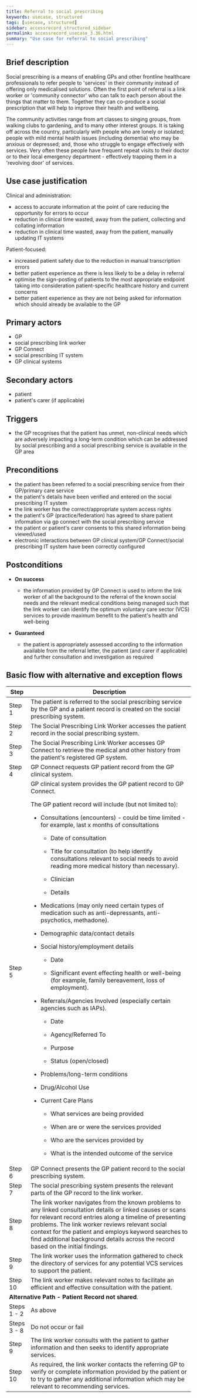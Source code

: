 ```yaml
---
title: Referral to social prescribing
keywords: usecase, structured
tags: [usecase, structured] 
sidebar: accessrecord_structured_sidebar
permalink: accessrecord_usecase_3.36.html
summary: "Use case for referral to social prescribing"
---
```


## Brief description

Social prescribing is a means of enabling GPs and other frontline healthcare professionals to refer people to 'services' in their community instead of offering only medicalised solutions. Often the first point of referral is a link worker or 'community connector' who can talk to each person about the things that matter to them. Together they can co-produce a social prescription that will help to improve their health and wellbeing.

The community activities range from art classes to singing groups, from walking clubs to gardening, and to many other interest groups. It is taking off across the country, particularly with people who are lonely or isolated; people with mild mental health issues (including dementia) who may be anxious or depressed; and, those who struggle to engage effectively with services. Very often these people have frequent repeat visits to their doctor or to their local emergency department - effectively trapping them in a 'revolving door' of services.

## Use case justification

Clinical and administration:

  - access to accurate information at the point of care reducing the opportunity for errors to occur
  - reduction in clinical time wasted, away from the patient, collecting and collating information
  - reduction in clinical time wasted, away from the patient, manually updating IT systems

Patient-focused:

  - increased patient safety due to the reduction in manual transcription errors
  - better patient experience as there is less likely to be a delay in referral
  - optimise the sign-posting of patients to the most appropriate endpoint taking into consideration patient-specific healthcare history and current concerns
  - better patient experience as they are not being asked for information which should already be available to the GP

## Primary actors

  - GP
  - social prescribing link worker
  - GP Connect
  - social prescribing IT system
  - GP clinical systems

## Secondary actors

  - patient
  - patient's carer (if applicable)

## Triggers

  - the GP recognises that the patient has unmet, non-clinical needs which are adversely impacting a long-term condition which can be addressed by social prescribing and a social prescribing service is available in the GP area

## Preconditions

  - the patient has been referred to a social prescribing service from their GP/primary care service
  - the patient's details have been verified and entered on the social prescribing IT system
  - the link worker has the correct/appropriate system access rights
  - the patient's GP (practice/federation) has agreed to share patient information via gp connect with the social prescribing service
  - the patient or patient's carer consents to this shared information being viewed/used
  - electronic interactions between GP clinical system/GP Connect/social prescribing IT system have been correctly configured

## Postconditions

  - **On success**
    
      - the information provided by GP Connect is used to inform the link worker of all the background to the referral of the known social needs and the relevant medical conditions being managed such that the link worker can identify the optimum voluntary care sector (VCS) services to provide maximum benefit to the patient's health and well-being

  - **Guaranteed**
    
      - the patient is appropriately assessed according to the information available from the referral letter, the patient (and carer if applicable) and further consultation and investigation as required

## Basic flow with alternative and exception flows

<table>
<thead>
<tr class="header">
<th width="10%"><strong>Step</strong></th>
<th><strong>Description</strong></th>
</tr>
</thead>
<tbody>
<tr class="odd">
<td>Step 1</td>
<td>The patient is referred to the social prescribing service by the GP and a patient record is created on the social prescribing system.</td>
</tr>
<tr class="even">
<td>Step 2</td>
<td>The Social Prescribing Link Worker accesses the patient record in the social prescribing system.</td>
</tr>
<tr class="odd">
<td>Step 3</td>
<td>The Social Prescribing Link Worker accesses GP Connect to retrieve the medical and other history from the patient's registered GP system.</td>
</tr>
<tr class="even">
<td>Step 4</td>
<td>GP Connect requests GP patient record from the GP clinical system.</td>
</tr>
<tr class="odd">
<td>Step 5</td>
<td>GP clinical system provides the GP patient record to GP Connect.
<p>The GP patient record will include (but not limited to):</p>
<ul>
<li><p>Consultations (encounters) - could be time limited - for example, last x months of consultations</p>
<ul>
<li><p>Date of consultation</p></li>
<li><p>Title for consultation (to help identify consultations relevant to social needs to avoid reading more medical history than necessary).</p></li>
<li><p>Clinician</p></li>
<li><p>Details</p></li>
</ul></li>
<li><p>Medications (may only need certain types of medication such as anti-depressants, anti-psychotics, methadone).</p></li>
<li><p>Demographic data/contact details</p></li>
<li><p>Social history/employment details</p>
<ul>
<li><p>Date</p></li>
<li><p>Significant event effecting health or well-being (for example, family bereavement, loss of employment).</p></li>
</ul></li>
<li><p>Referrals/Agencies Involved (especially certain agencies such as IAPs).</p>
<ul>
<li><p>Date</p></li>
<li><p>Agency/Referred To</p></li>
<li><p>Purpose</p></li>
<li><p>Status (open/closed)</p></li>
</ul></li>
<li><p>Problems/long-term conditions</p></li>
<li><p>Drug/Alcohol Use</p></li>
<li><p>Current Care Plans</p>
<ul>
<li><p>What services are being provided</p></li>
<li><p>When are or were the services provided</p></li>
<li><p>Who are the services provided by</p></li>
<li><p>What is the intended outcome of the service</p></li>
</ul></li>
</ul></td>
</tr>
<tr class="even">
<td>Step 6</td>
<td>GP Connect presents the GP patient record to the social prescribing system.</td>
</tr>
<tr class="odd">
<td>Step 7</td>
<td>The social prescribing system presents the relevant parts of the GP record to the link worker.</td>
</tr>
<tr class="even">
<td>Step 8</td>
<td>The link worker navigates from the known problems to any linked consultation details or linked causes or scans for relevant record entries along a timeline of presenting problems. The link worker reviews relevant social context for the patient and employs keyword searches to find additional background details across the record based on the initial findings.</td>
</tr>
<tr class="odd">
<td>Step 9</td>
<td>The link worker uses the information gathered to check the directory of services for any potential VCS services to support the patient.</td>
</tr>
<tr class="even">
<td>Step 10</td>
<td>The link worker makes relevant notes to facilitate an efficient and effective consultation with the patient.</td>
</tr>
<tr class="odd">
<td colspan="2"><strong>Alternative Path - Patient Record not shared</strong>.</td>
</tr>
<tr class="even">
<td>Steps 1 - 2</td>
<td>As above</td>
</tr>
<tr class="odd">
<td>Steps 3 - 8</td>
<td>Do not occur or fail</td>
</tr>
<tr class="even">
<td>Step 9</td>
<td>The link worker consults with the patient to gather information and then seeks to identify appropriate services.</td>
</tr>
<tr class="odd">
<td>Step 10</td>
<td>As required, the link worker contacts the referring GP to verify or complete information provided by the patient or to try to gather any additional information which may be relevant to recommending services.</td>
</tr>
</tbody>
</table>
